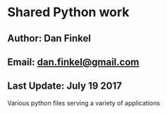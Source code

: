# Shared Python work
## Author: Dan Finkel
## Email: dan.finkel@gmail.com
## Last Update: July 19 2017
Various python files serving a variety of applications
